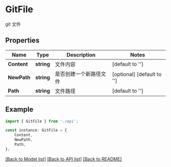 # GitFile

git 文件

## Properties

Name | Type | Description | Notes
------------ | ------------- | ------------- | -------------
**Content** | **string** | 文件内容 | [default to '']
**NewPath** | **string** | 是否创建一个新路径文件 | [optional] [default to '']
**Path** | **string** | 文件路径 | [default to '']

## Example

```typescript
import { GitFile } from './api';

const instance: GitFile = {
    Content,
    NewPath,
    Path,
};
```

[[Back to Model list]](../README.md#documentation-for-models) [[Back to API list]](../README.md#documentation-for-api-endpoints) [[Back to README]](../README.md)
